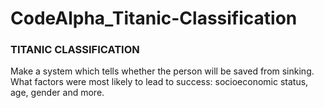 # CodeAlpha_Titanic-Classification

### TITANIC CLASSIFICATION 

Make a system which tells whether the person will be saved from sinking. What factors were most likely to lead to success: socioeconomic status, age, gender and more.
